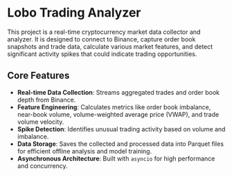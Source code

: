 # Lobo Trading Analyzer

This project is a real-time cryptocurrency market data collector and analyzer. It is designed to connect to Binance, capture order book snapshots and trade data, calculate various market features, and detect significant activity spikes that could indicate trading opportunities.

## Core Features
- **Real-time Data Collection**: Streams aggregated trades and order book depth from Binance.
- **Feature Engineering**: Calculates metrics like order book imbalance, near-book volume, volume-weighted average price (VWAP), and trade volume velocity.
- **Spike Detection**: Identifies unusual trading activity based on volume and imbalance.
- **Data Storage**: Saves the collected and processed data into Parquet files for efficient offline analysis and model training.
- **Asynchronous Architecture**: Built with `asyncio` for high performance and concurrency. 